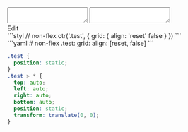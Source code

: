 <div data-size="250" class="code-cont" data-example="reset-B">
    <div class="code">
        <div class="code-wrap">
            <textarea id="stylus"></textarea>
            <textarea id="css"></textarea>
            <div class="edit-code">
                <span>Edit</span>
            </div>
        </div>
    </div>
</div>


<div data-size="250" data-examples="stylus"></div>
```styl
// non-flex
ctr('.test', {
  grid: {
    align: 'reset' false
  }
})
```

<div data-size="250" data-examples="yaml"></div>
```yaml
# non-flex
.test:
  grid:
    align: [reset, false]
```

```css
.test {
  position: static;
}
.test > * {
  top: auto;
  left: auto;
  right: auto;
  bottom: auto;
  position: static;
  transform: translate(0, 0);
}
```
<div class="cf"></div>
